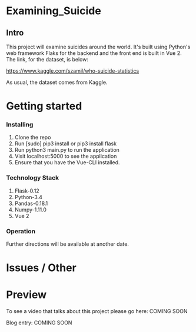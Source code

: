 # Examining_Suicide
## Intro

This project will examine suicides around the world. It's built using Python's web
framework Flaks for the backend and the front end is built in Vue 2. The link,
for the dataset, is below:

https://www.kaggle.com/szamil/who-suicide-statistics

As usual, the dataset comes from Kaggle.


# Getting started
### Installing

1. Clone the repo
2. Run [sudo] pip3 install or pip3 install flask
3. Run python3 main.py to run the application
4. Visit localhost:5000 to see the application
5. Ensure that you have the Vue-CLI installed.

### Technology Stack

1. Flask-0.12
2. Python-3.4
3. Pandas-0.18.1
4. Numpy-1.11.0
5. Vue 2

### Operation

Further directions will be available at another date.

# Issues / Other


# Preview

To see a video that talks about this project please go here: COMING SOON

Blog entry: COMING SOON 
